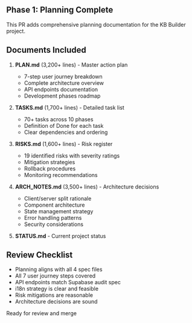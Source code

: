 ## Phase 1: Planning Complete

This PR adds comprehensive planning documentation for the KB Builder project.

## Documents Included

1. **PLAN.md** (3,200+ lines) - Master action plan
   - 7-step user journey breakdown
   - Complete architecture overview
   - API endpoints documentation
   - Development phases roadmap

2. **TASKS.md** (1,700+ lines) - Detailed task list
   - 70+ tasks across 10 phases
   - Definition of Done for each task
   - Clear dependencies and ordering

3. **RISKS.md** (1,600+ lines) - Risk register
   - 19 identified risks with severity ratings
   - Mitigation strategies
   - Rollback procedures
   - Monitoring recommendations

4. **ARCH_NOTES.md** (3,500+ lines) - Architecture decisions
   - Client/server split rationale
   - Component architecture
   - State management strategy
   - Error handling patterns
   - Security considerations

5. **STATUS.md** - Current project status

## Review Checklist

- Planning aligns with all 4 spec files
- All 7 user journey steps covered
- API endpoints match Supabase audit spec
- i18n strategy is clear and feasible
- Risk mitigations are reasonable
- Architecture decisions are sound

Ready for review and merge

